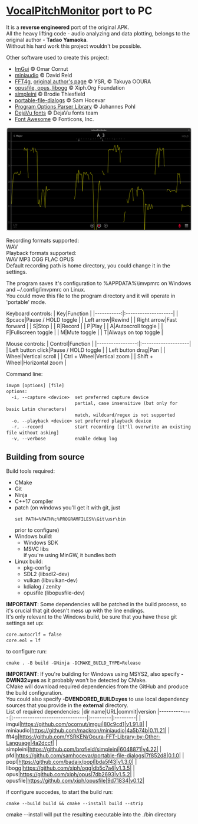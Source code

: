 # [VocalPitchMonitor](https://play.google.com/store/apps/details?id=com.tadaoyamaoka.vocalpitchmonitor) port to PC
It is a **reverse engineered** port of the original APK.  
All the heavy lifting code - audio analyzing and data plotting, belongs to the original author - **Tadao Yamaoka**.  
Without his hard work this project wouldn't be possible.

Other software used to create this project:
 * [ImGui](https://github.com/ocornut/imgui) © Omar Cornut
 * [miniaudio](https://miniaud.io) © David Reid
 * [FFT4g](https://github.com/YSRKEN/Ooura-FFT-Library-by-Other-Language), [original author's page](http://www.kurims.kyoto-u.ac.jp/~ooura/fft.html) © YSR, © Takuya OOURA
 * [opusfile, opus, libogg](https://xiph.org) © Xiph.Org Foundation
 * [simpleini](https://github.com/brofield/simpleini) © Brodie Thiesfield
 * [portable-file-dialogs](https://github.com/samhocevar/portable-file-dialogs) © Sam Hocevar
 * [Program Options Parser Library](https://github.com/badaix/popl) © Johannes Pohl
 * [DejaVu fonts](https://dejavu-fonts.github.io) © DejaVu fonts team
 * [Font Awesome](https://fontawesome.com) © Fonticons, Inc.

![Main window](imvpm.png "Main window")

Recording formats supported:  
WAV  
Playback formats supported:  
WAV MP3 OGG FLAC OPUS  
Default recording path is home directory, you could change it in the settings.  

The program saves it's configuration to %APPDATA%\imvpmrc on Windows and ~/.config/imvpmrc on Linux.  
You could move this file to the program directory and it will operate in 'portable' mode.

Keyboard controls:
|         Key|Function             |
|-----------:|:--------------------|
|      Spcace|Pause / HOLD toggle  |
|  Left arrow|Rewind               |
| Right arrow|Fast forward         |
|           S|Stop                 |
|           R|Record               |
|           P|Play                 |
|           A|Autoscroll toggle    |
|           F|Fullscreen toggle    |
|           M|Mute toggle          |
|           T|Always on top toggle |

Mouse controls:
|           Control|Function             |
|-----------------:|:--------------------|
| Left button click|Pause / HOLD toggle  |
|  Left button drag|Pan                  |
|             Wheel|Vertical scroll      |
|      Ctrl + Wheel|Vertical zoom        |
|     Shift + Wheel|Horizontal zoom      |

Command line:  
```
imvpm [options] [file]
options:
  -i, --capture <device>  set preferred capture device
                          partial, case insensitive (but only for basic Latin characters)
                          match, wildcard/regex is not supported
  -o, --playback <device> set preferred playback device
  -r, --record            start recording [it'll overwrite an existing file without asking]
  -v, --verbose           enable debug log
```

## Building from source
Build tools required:  
 * CMake
 * Git
 * Ninja
 * C++17 compiler
 * patch (on windows you'll get it with git, just
   ```
   set PATH=%PATH%;%PROGRAMFILES%\Git\usr\bin
   ```
   prior to configure)
 * Windows build:
   * Windows SDK
   * MSVC libs  
     if you're using MinGW, it bundles both
 * Linux build:
   * pkg-config
   * SDL2 (libsdl2-dev)
   * vulkan (libvulkan-dev)
   * kdialog / zenity
   * opusfile (libopusfile-dev)

**IMPORTANT**:
Some dependencies will be patched in the build process, so it's crucial that git doesn't mess up with the line endings.  
It's only relevant to the Windows build, be sure that you have these git settings set up:
```
core.autocrlf = false
core.eol = lf
```
to configure run:
```
cmake . -B build -GNinja -DCMAKE_BUILD_TYPE=Release
```
**IMPORTANT**:
If you're building for Windows using MSYS2, also specify **-DWIN32=yes** as it probably won't be detected by CMake.  
CMake will download required dependencies from the GitHub and produce the build configuration.  
You could also specify **-DVENDORED_BUILD=yes** to use local dependency sources
that you provide in the **external** directory.  
List of required dependencies:
|dir name|URL|commit|version
|--------------:|:-------------------------------|:---------|:---------|
|          imgui|https://github.com/ocornut/imgui|80c9cd1|v1.91.8|
|      miniaudio|https://github.com/mackron/miniaudio|4a5b74b|0.11.21|
|          fft4g|https://github.com/YSRKEN/Ooura-FFT-Library-by-Other-Language|4a2dccf|
|      simpleini|https://github.com/brofield/simpleini|6048871|v4.22|
|            pfd|https://github.com/samhocevar/portable-file-dialogs|7f852d8|0.1.0|
|           popl|https://github.com/badaix/popl|bda5f43|v1.3.0|
|         libogg|https://github.com/xiph/ogg|db5c7a4|v1.3.5|
|           opus|https://github.com/xiph/opus|7db2693|v1.5.2|
|       opusfile|https://github.com/xiph/opusfile|9d71834|v0.12|

if configure succedes, to start the build run:
```
cmake --build build && cmake --install build --strip
```
cmake --install will put the resulting executable into the ./bin directory
